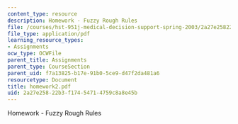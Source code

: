 ```yaml
---
content_type: resource
description: Homework - Fuzzy Rough Rules
file: /courses/hst-951j-medical-decision-support-spring-2003/2a27e25822b3f17454714759c8a8e45b_homework2.pdf
file_type: application/pdf
learning_resource_types:
- Assignments
ocw_type: OCWFile
parent_title: Assignments
parent_type: CourseSection
parent_uid: f7a13825-b17e-91b0-5ce9-d47f2da481a6
resourcetype: Document
title: homework2.pdf
uid: 2a27e258-22b3-f174-5471-4759c8a8e45b
---
```

Homework - Fuzzy Rough Rules

